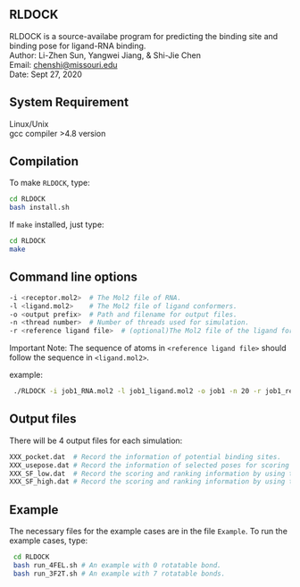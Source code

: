 **RLDOCK**
-----------------
RLDOCK is a source-availabe program for predicting the binding site and binding pose for ligand-RNA binding.  
Author: Li-Zhen Sun, Yangwei Jiang, & Shi-Jie Chen   
Email: chenshi@missouri.edu   
Date: Sept 27, 2020

System Requirement
------------------

 Linux/Unix  
 gcc compiler >4.8 version 
 
Compilation
----------------- 
To make `RLDOCK`, type:
```Bash
cd RLDOCK  
bash install.sh
```
If `make` installed, just type:
```Bash
cd RLDOCK  
make
```

Command line options
----------------- 
```Bash
-i <receptor.mol2>  # The Mol2 file of RNA.  
-l <ligand.mol2>    # The Mol2 file of ligand conformers.  
-o <output prefix>  # Path and filename for output files.  
-n <thread number>  # Number of threads used for simulation.  
-r <reference ligand file>  # (optional)The Mol2 file of the ligand for RMSD calculation.  
 ```
Important Note: The sequence of atoms in `<reference ligand file>` should follow the sequence in `<ligand.mol2>`.
  
  example:
 ```Bash
  ./RLDOCK -i job1_RNA.mol2 -l job1_ligand.mol2 -o job1 -n 20 -r job1_ref_lig.mol2    
```

Output files
----------------- 
There will be 4 output files for each simulation:
```Bash
XXX_pocket.dat  # Record the information of potential binding sites.  
XXX_usepose.dat # Record the information of selected poses for scoring step.  
XXX_SF_low.dat  # Record the scoring and ranking information by using the low resolution scoring function(SF-l).  
XXX_SF_high.dat # Record the scoring and ranking information by using the high resolution scoring function(SF-h).
```


Example
-----------------
The necessary files for the example cases are in the file `Example`.
To run the example cases, type:
```Bash
 cd RLDOCK
 bash run_4FEL.sh # An example with 0 rotatable bond.  
 bash run_3F2T.sh # An example with 7 rotatable bonds.
 ```
